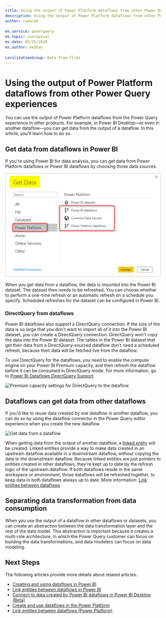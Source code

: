 ```yaml
---
title: Using the output of Power Platform dataflows from other Power Query experiences
description: Using the output of Power Platform dataflows from other Power Query experiences
author: radacad

ms.service: powerquery
ms.topic: conceptual
ms.date: 05/25/2020
ms.author: bezhan

LocalizationGroup: Data from files
---
```


# Using the output of Power Platform dataflows from other Power Query experiences

You can use the output of Power Platform dataflows from the Power Query experience in other products. For example, in Power BI Desktop&mdash;or even in another dataflow&mdash;you can get data from the output of a dataflow. In this article, you'll learn how to do so.

## Get data from dataflows in Power BI

If you're using Power BI for data analysis, you can get data from Power Platform dataflows or Power BI dataflows by choosing those data sources.

![Get data from Power BI Desktop](media/GetDatafromDataflow.png)

When you get data from a dataflow, the data is imported into the Power BI dataset. The dataset then needs to be refreshed. You can choose whether to perform a one-time refresh or an automatic refresh on a schedule you specify. Scheduled refreshes for the dataset can be configured in Power BI.

### DirectQuery from dataflows

Power BI dataflows also support a DirectQuery connection. If the size of the data is so large that you don't want to import all of it into the Power BI dataset, you can create a DirectQuery connection. DirectQuery won't copy the data into the Power BI dataset. The tables in the Power BI dataset that get their data from a DirectQuery-sourced dataflow don't need a scheduled refresh, because their data will be fetched live from the dataflow.

To use DirectQuery for the dataflows, you need to enable the compute engine on your Power BI Premium capacity, and then refresh the dataflow before it can be consumed in DirectQuery mode. For more information, go to [Power BI Dataflows DirectQuery Support](https://powerbi.microsoft.com/blog/power-bi-dataflows-direct-query-support/).

![Premium capacity settings for DirectQuery to the dataflow](https://docs.microsoft.com/power-bi/transform-model/media/service-dataflows-enhanced-compute-engine/enhanced-compute-engine-01.png)

## Dataflows can get data from other dataflows

If you'd like to reuse data created by one dataflow in another dataflow, you can do so by using the dataflow connector in the Power Query editor experience when you create the new dataflow.

![Get data from a dataflow](https://docs.microsoft.com/data-integration/dataflows/media/dataflows-linked-entities/linked-entities-03.png)

When getting data from the output of another dataflow, a [linked entity](https://docs.microsoft.com/data-integration/dataflows/dataflows-linked-entities) will be created. Linked entities provide a way to make data created in an upstream dataflow available in a downstream dataflow, without copying the data to the downstream dataflow. Because linked entities are just pointers to entities created in other dataflows, they're kept up to date by the refresh logic of the upstream dataflow. If both dataflows reside in the same workspace or environment, those dataflows will be refreshed together, to keep data in both dataflows always up to date. More information: [Link entities between dataflows](https://docs.microsoft.com/data-integration/dataflows/dataflows-linked-entities)

## Separating data transformation from data consumption

When you use the output of a dataflow in other dataflows or datasets, you can create an abstraction between the data transformation layer and the rest of the data model. This abstraction is important because it creates a multi-role architecture, in which the Power Query customer can focus on building the data transformations, and data modelers can focus on data modeling.

## Next Steps

The following articles provide more details about related articles.

- [Creating and using dataflows in Power BI](https://docs.microsoft.com/power-bi/service-dataflows-create-use)
- [Link entities between dataflows in Power BI](https://docs.microsoft.com/power-bi/service-dataflows-linked-entities)
- [Connect to data created by Power BI dataflows in Power BI Desktop (Beta)](https://docs.microsoft.com/power-bi/desktop-connect-dataflows)
- [Create and use dataflows in the Power Platform](https://docs.microsoft.com/data-integration/dataflows/dataflows-integration-overview)
- [Link entities between dataflows (Power Platform)](https://docs.microsoft.com/data-integration/dataflows/dataflows-linked-entities)
